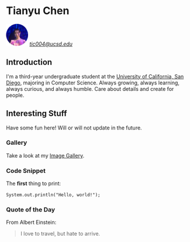 # Tianyu Chen

<img src="other-images/personal_pic.png" alt="Tianyu Chen picture" width="60"/> *tic004@ucsd.edu*

## Introduction
I'm a third-year undergraduate student at the [University of California, San Diego](https://ucsd.edu/), majoring in Computer Science. Always growing, always learning, always curious, and always humble. Care about details and create for people.

## Interesting Stuff
Have some fun here! Will or will not update in the future.

### Gallery
Take a look at my [Image Gallery](gallery.md).

### Code Snippet
The **first** thing to print:
```
System.out.println("Hello, world!");
```

### Quote of the Day
From Albert Einstein:
>I love to travel, but hate to arrive.